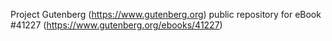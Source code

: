 Project Gutenberg (https://www.gutenberg.org) public repository for eBook #41227 (https://www.gutenberg.org/ebooks/41227)
